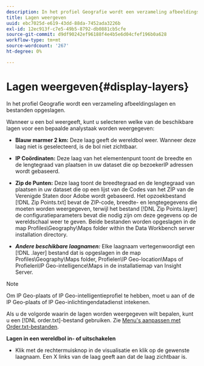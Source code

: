 ```yaml
---
description: In het profiel Geografie wordt een verzameling afbeeldingslagen en bestanden opgeslagen.
title: Lagen weergeven
uuid: ebc7025d-e619-43dd-88da-7452ada3226b
exl-id: 12ec913f-c7e5-49b5-8792-db0881cb5cfe
source-git-commit: d9df90242ef96188f4e4b5e6d04cfef196b0a628
workflow-type: tm+mt
source-wordcount: '267'
ht-degree: 0%

---
```


# Lagen weergeven{#display-layers}

In het profiel Geografie wordt een verzameling afbeeldingslagen en bestanden opgeslagen.

Wanneer u een bol weergeeft, kunt u selecteren welke van de beschikbare lagen voor een bepaalde analystaak worden weergegeven:

* **Blauw marmer 2 km:** Deze laag geeft de wereldbol weer. Wanneer deze laag niet is geselecteerd, is de bol niet zichtbaar.
* **IP Coördinaten:** Deze laag van het elementenpunt toont de breedte en de lengtegraad van plaatsen in uw dataset die op bezoekerIP adressen wordt gebaseerd.
* **Zip de Punten:** Deze laag toont de breedtegraad en de lengtegraad van plaatsen in uw dataset die op een lijst van de Codes van het ZIP van de Verenigde Staten door Adobe wordt gebaseerd. Het opzoekbestand [!DNL Zip Points.txt] bevat de ZIP-code, breedte- en lengtegegevens die moeten worden weergegeven, terwijl het bestand [!DNL Zip Points.layer] de configuratieparameters bevat die nodig zijn om deze gegevens op de wereldschaal weer te geven. Beide bestanden worden opgeslagen in de map Profiles\Geography\Maps folder within the Data Workbench server installation directory.

* ***Andere beschikbare laagnamen:*** Elke laagnaam vertegenwoordigt een  [!DNL .layer] bestand dat is opgeslagen in de map Profiles\Geography\Maps folder, Profielen\IP Geo-location\Maps of Profielen\IP Geo-intelligence\Maps in de installatiemap van Insight Server.

>[!NOTE]
>
>Om IP Geo-plaats of IP Geo-intelligentieprofiel te hebben, moet u aan of de IP Geo-plaats of IP Geo-inlichtingendatadienst intekenen.

Als u de volgorde waarin de lagen worden weergegeven wilt bepalen, kunt u een [!DNL order.txt]-bestand gebruiken. Zie [Menu&#39;s aanpassen met Order.txt-bestanden](../../../../home/c-get-started/c-intf-anlys-ftrs/c-ctm-menus/t-cstm-menus-ordr-files.md#task-a391800a8dd444deb3e1516d5189f999).

**Lagen in een wereldbol in- of uitschakelen**

* Klik met de rechtermuisknop in de visualisatie en klik op de gewenste laagnaam. Een X links van de laag geeft aan dat de laag zichtbaar is.
